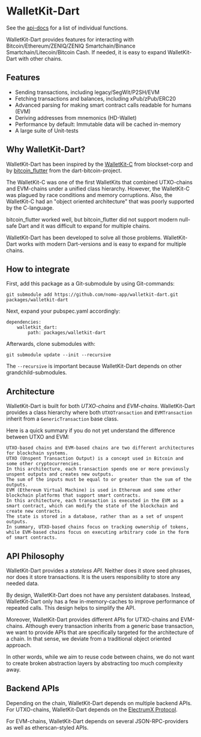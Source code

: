 # WalletKit-Dart

See the [api-docs](https://dev.nomo.app/walletkit-dart) for a list of individual functions.

WalletKit-Dart provides features for interacting with Bitcoin/Ethereum/ZENIQ/ZENIQ Smartchain/Binance Smartchain/Litecoin/Bitcoin Cash.
If needed, it is easy to expand WalletKit-Dart with other chains.

## Features

- Sending transactions, including legacy/SegWit/P2SH/EVM
- Fetching transactions and balances, including xPub/zPub/ERC20
- Advanced parsing for making smart contract calls readable for humans (EVM)
- Deriving addresses from mnemonics (HD-Wallet)
- Performance by default: Immutable data will be cached in-memory
- A large suite of Unit-tests

## Why WalletKit-Dart?

WalletKit-Dart has been inspired by the [WalletKit-C](https://github.com/blockset-corp/walletkit) from blockset-corp and by [bitcoin_flutter](https://github.com/dart-bitcoin/bitcoin_flutter) from the dart-bitcoin-project.

The WalletKit-C was one of the first WalletKits that combined UTXO-chains and EVM-chains under a unified class hierarchy.
However, the WalletKit-C was plagued by race conditions and memory corruptions.
Also, the WalletKit-C had an "object oriented architecture" that was poorly supported by the C-language.

bitcoin_flutter worked well, but bitcoin_flutter did not support modern null-safe Dart and it was difficult to expand for multiple chains.

WalletKit-Dart has been developed to solve all those problems.
WalletKit-Dart works with modern Dart-versions and is easy to expand for multiple chains.

## How to integrate

First, add this package as a Git-submodule by using Git-commands:

```
git submodule add https://github.com/nomo-app/walletkit-dart.git packages/walletkit-dart
```

Next, expand your pubspec.yaml accordingly:

```
dependencies:
    walletkit_dart:
        path: packages/walletkit-dart
```

Afterwards, clone submodules with:

```
git submodule update --init --recursive
```

The `--recursive` is important because WalletKit-Dart depends on other grandchild-submodules.

## Architecture

WalletKit-Dart is built for both _UTXO-chains_ and _EVM-chains_.
WalletKit-Dart provides a class hierarchy where both `UTXOTransaction` and `EVMTransaction` inherit from a `GenericTransaction` base class.

Here is a quick summary if you do not yet understand the difference between UTXO and EVM:

```
UTXO-based chains and EVM-based chains are two different architectures for blockchain systems.
UTXO (Unspent Transaction Output) is a concept used in Bitcoin and some other cryptocurrencies.
In this architecture, each transaction spends one or more previously unspent outputs and creates new outputs.
The sum of the inputs must be equal to or greater than the sum of the outputs.
EVM (Ethereum Virtual Machine) is used in Ethereum and some other blockchain platforms that support smart contracts.
In this architecture, each transaction is executed in the EVM as a smart contract, which can modify the state of the blockchain and create new contracts.
The state is stored in a database, rather than as a set of unspent outputs.
In summary, UTXO-based chains focus on tracking ownership of tokens, while EVM-based chains focus on executing arbitrary code in the form of smart contracts.
```

## API Philosophy

WalletKit-Dart provides a _stateless API_.
Neither does it store seed phrases, nor does it store transactions.
It is the users responsibility to store any needed data.

By design, WalletKit-Dart does not have any persistent databases.
Instead, WalletKit-Dart only has a few in-memory-caches to improve performance of repeated calls.
This design helps to simplify the API.

Moreover, WalletKit-Dart provides different APIs for UTXO-chains and EVM-chains.
Although every transaction inherits from a generic base transaction, we want to provide APIs that are specifically targeted for the architecture of a chain.
In that sense, we deviate from a traditional object oriented approach.

In other words, while we aim to reuse code between chains, we do not want to create broken abstraction layers by abstracting too much complexity away.

## Backend APIs

Depending on the chain, WalletKit-Dart depends on multiple backend APIs.
For UTXO-chains, WalletKit-Dart depends on the [ElectrumX Protocol](https://electrumx.readthedocs.io/en/latest/protocol-methods.html).

For EVM-chains, WalletKit-Dart depends on several JSON-RPC-providers as well as etherscan-styled APIs.
